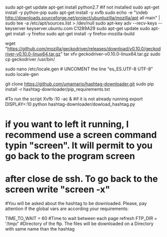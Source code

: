 sudo apt-get update
apt-get install python2.7 #if not installed
sudo apt-get install -y python-pip
sudo apt-get install -y xvfb
sudo echo -e "\ndeb http://downloads.sourceforge.net/project/ubuntuzilla/mozilla/apt all main" | sudo tee -a /etc/apt/sources.list > /dev/null
sudo apt-key adv --recv-keys --keyserver keyserver.ubuntu.com C1289A29
sudo apt-get update
sudo apt-get install -y firefox
sudo apt-get install -y firefox-mozilla-build

wget "https://github.com/mozilla/geckodriver/releases/download/v0.10.0/geckodriver-v0.10.0-linux64.tar.gz"
tar xfv geckodriver-v0.10.0-linux64.tar.gz 
sudo cp geckodriver /usr/bin/

sudo nano /etc/locale.gen  # UNCOMENT the line "es_ES.UTF-8 UTF-8"
sudo locale-gen

git clone https://github.com/umamario/hashtag-downloader.git
sudo pip install -r hashtag-downloader/pip_requirements.txt


#To run the script
Xvfb :10 -ac & #if it is not already running
export DISPLAY=:10 
python hashtag-downloader/dowload_hashtag.py

# if you want to left it running, I recommend use a screen command typin "screen". It will permit to you go back to the program screen 
# after close de ssh. To go back to the screen write "screen -x" 


#You will be asked about the hashtag to be downloaded.
Please, pay attention if the global vars are according your requirements:

TIME_TO_WAIT = 60  #Time to wait between each page refresh
FTP_DIR = '/tmp/' #Directory of the ftp. The files will be downloaded on a Directory with same name than the hashtag
